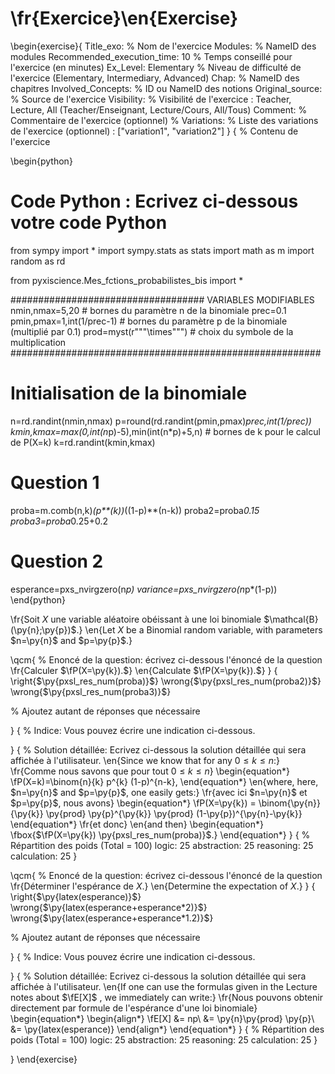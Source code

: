 






# \fr{Exercice}\en{Exercise}
\begin{exercise}{
Title_exo: % Nom de l'exercice
Modules: % NameID des modules
Recommended_execution_time: 10 % Temps conseillé pour l'exercice (en minutes)
Ex_Level: Elementary % Niveau de difficulté de l'exercice (Elementary, Intermediary, Advanced)
Chap: % NameID des chapitres
Involved_Concepts: % ID ou NameID des notions
Original_source: % Source de l'exercice
Visibility: % Visibilité de l'exercice : Teacher, Lecture, All (Teacher/Enseignant, Lecture/Cours, All/Tous)
Comment: % Commentaire de l'exercice (optionnel)
% Variations: % Liste des variations de l'exercice (optionnel) : ["variation1", "variation2"]
}
{ % Contenu de l'exercice

\begin{python}
# Code Python : Ecrivez ci-dessous votre code Python
from sympy import *
import sympy.stats as stats
import math as m
import random as rd

from pyxiscience.Mes_fctions_probabilistes_bis import *

################################### VARIABLES MODIFIABLES
nmin,nmax=5,20                                     # bornes du paramètre n de la binomiale
prec=0.1
pmin,pmax=1,int(1/prec-1)                          # bornes du paramètre p de la binomiale (multiplié par 0.1)
prod=myst(r"""\times""")                           # choix du symbole de la multiplication
########################################################

# Initialisation de la binomiale
n=rd.randint(nmin,nmax)
p=round(rd.randint(pmin,pmax)*prec,int(1/prec))
kmin,kmax=max(0,int(n*p)-5),min(int(n*p)+5,n)      # bornes de k pour le calcul de P(X=k)
k=rd.randint(kmin,kmax)

# Question 1
proba=m.comb(n,k)*(p**(k))*((1-p)**(n-k))
proba2=proba*0.15
proba3=proba*0.25+0.2

# Question 2
esperance=pxs_nvirgzero(n*p)
variance=pxs_nvirgzero(n*p*(1-p))
\end{python}



\fr{Soit $X$ une variable aléatoire obéissant à une loi binomiale $\mathcal{B}(\py{n};\py{p})$.}
\en{Let $X$ be a Binomial random variable, with parameters $n=\py{n}$ and $p=\py{p}$.}

\qcm{ % Enoncé de la question: écrivez ci-dessous l'énoncé de la question
\fr{Calculer $\fP(X=\py{k}).$}
 \en{Calculate $\fP(X=\py{k}).$}
}
{
\right{$\py{pxsl_res_num(proba)}$}
\wrong{$\py{pxsl_res_num(proba2)}$}
\wrong{$\py{pxsl_res_num(proba3)}$}

% Ajoutez autant de réponses que nécessaire

}
{ % Indice: Vous pouvez écrire une indication ci-dessous.

}
{ % Solution détaillée: Ecrivez ci-dessous la solution détaillée qui sera affichée à l'utilisateur.
\en{Since we know that for any $0 \leqslant k \leqslant n$:}
\fr{Comme nous savons que pour tout $0 \leqslant k \leqslant n$}
\begin{equation*}
\fP(X=k)=\binom{n}{k} p^{k} (1-p)^{n-k},
\end{equation*}
\en{where, here, $n=\py{n}$ and $p=\py{p}$, one easily gets:}
\fr{avec ici $n=\py{n}$ et $p=\py{p}$, nous avons}
\begin{equation*}
 \fP(X=\py{k}) = \binom{\py{n}}{\py{k}} \py{prod} \py{p}^{\py{k}} \py{prod} (1-\py{p})^{\py{n}-\py{k}}
\end{equation*}
\fr{et donc}
\en{and then}
\begin{equation*}
 \fbox{$\fP(X=\py{k})  \py{pxsl_res_num(proba)}$.}
\end{equation*}
}
{ % Répartition des poids (Total = 100)
logic: 25
abstraction: 25
reasoning: 25
calculation: 25
}

\qcm{ % Enoncé de la question: écrivez ci-dessous l'énoncé de la question
\fr{Déterminer l'espérance  de $X$.}
\en{Determine the expectation  of $X$.}
}
{
\right{$\py{latex(esperance)}$}
\wrong{$\py{latex(esperance+esperance*2)}$}
\wrong{$\py{latex(esperance+esperance*1.2)}$}

% Ajoutez autant de réponses que nécessaire

}
{ % Indice: Vous pouvez écrire une indication ci-dessous.

}
{ % Solution détaillée: Ecrivez ci-dessous la solution détaillée qui sera affichée à l'utilisateur.
\en{If one can use the formulas given in the Lecture notes about $\fE[X]$ , we immediately can write:}
\fr{Nous pouvons obtenir directement par formule de l'espérance d'une loi binomiale}
\begin{equation*}
\begin{align*}
\fE[X] &= np\\
&= \py{n}\py{prod} \py{p}\\
&= \py{latex(esperance)}
\end{align*}
\end{equation*}
}
{ % Répartition des poids (Total = 100)
logic: 25
abstraction: 25
reasoning: 25
calculation: 25
}

}
\end{exercise}